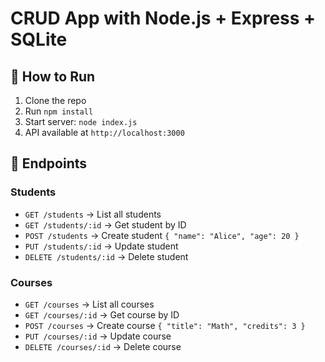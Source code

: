 # CRUD App with Node.js + Express + SQLite

## 🚀 How to Run
1. Clone the repo
2. Run `npm install`
3. Start server: `node index.js`
4. API available at `http://localhost:3000`

## 📌 Endpoints

### Students
- `GET /students` → List all students
- `GET /students/:id` → Get student by ID
- `POST /students` → Create student `{ "name": "Alice", "age": 20 }`
- `PUT /students/:id` → Update student
- `DELETE /students/:id` → Delete student

### Courses
- `GET /courses` → List all courses
- `GET /courses/:id` → Get course by ID
- `POST /courses` → Create course `{ "title": "Math", "credits": 3 }`
- `PUT /courses/:id` → Update course
- `DELETE /courses/:id` → Delete course
